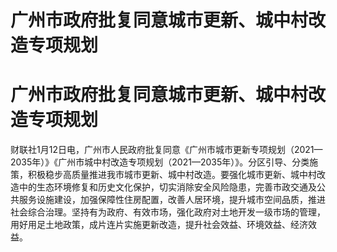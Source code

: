 # 广州市政府批复同意城市更新、城中村改造专项规划

# 广州市政府批复同意城市更新、城中村改造专项规划

财联社1月12日电，广州市人民政府批复同意《广州市城市更新专项规划（2021—2035年）》《广州市城中村改造专项规划（2021—2035年）》。分区引导、分类施策，积极稳步高质量推进我市城市更新、城中村改造。要强化城市更新、城中村改造中的生态环境修复和历史文化保护，切实消除安全风险隐患，完善市政交通及公共服务设施建设，加强保障性住房配置，改善人居环境，提升城市空间品质，推进社会综合治理。坚持有为政府、有效市场，强化政府对土地开发一级市场的管理，用好用足土地政策，成片连片实施更新改造，提升社会效益、环境效益、经济效益。

